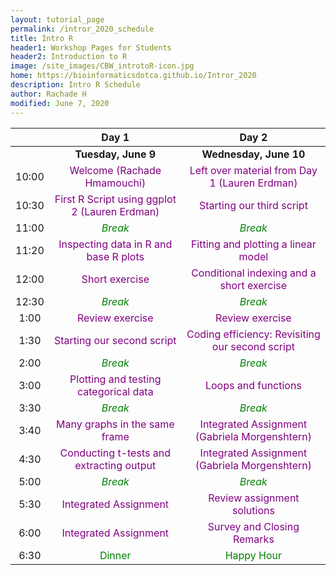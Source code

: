 ```yaml
---
layout: tutorial_page
permalink: /intror_2020_schedule
title: Intro R
header1: Workshop Pages for Students
header2: Introduction to R
image: /site_images/CBW_introtoR-icon.jpg
home: https://bioinformaticsdotca.github.io/Intror_2020
description: Intro R Schedule
author: Rachade H
modified: June 7, 2020
---
```


| | **Day 1** | **Day 2** |    
| :---:| :---: | :---: |    
| | **Tuesday, June 9** | **Wednesday, June 10** |  
| 10:00 |	<font color="purple">Welcome (Rachade Hmamouchi)</font> |	<font color="purple">Left over material from Day 1 (Lauren Erdman)</font> |
| 10:30 |	<font color="purple">First R Script using ggplot 2 (Lauren Erdman)</font>	|	<font color="purple">Starting our third script</font> |  
| 11:00 |	<font color="green">*Break*</font> |	<font color="green">*Break*</font> |  
| 11:20 |	<font color="purple">Inspecting data in R  and base R plots</font>	|	<font color="purple">Fitting and plotting a linear model</font> |  
| 12:00 |	<font color="purple">Short exercise</font>	|	<font color="purple">Conditional indexing and a short exercise</font> |  
| 12:30 |	<font color="green">*Break*</font> |	<font color="green">*Break*</font> |
| 1:00 |	<font color="purple">Review exercise</font>	|	<font color="purple">Review exercise</font> |  
| 1:30 |	<font color="purple">Starting our second script</font>	|	<font color="purple">Coding efficiency: Revisiting our second script</font> |  
| 2:00 |  <font color="green">*Break*</font> |<font color="green">*Break*</font> | 
| 3:00 |	<font color="purple">Plotting and testing categorical data</font>	|	<font color="purple">Loops and functions</font> |  
| 3:30 |	<font color="green">*Break*</font> |	<font color="green">*Break*</font> |  
| 3:40 |	<font color="purple">Many graphs in the same frame</font>	|	<font color="purple">Integrated Assignment (Gabriela Morgenshtern)</font> |  
| 4:30 |	<font color="purple">Conducting t-tests and extracting output</font>	|	<font color="purple">Integrated Assignment (Gabriela Morgenshtern)</font> |  
| 5:00 |	<font color="green">*Break*</font> |	<font color="green">*Break*</font> |  
| 5:30 |	<font color="purple">Integrated Assignment</font>	|	<font color="purple">Review assignment solutions</font> |  
| 6:00 |	<font color="purple">Integrated Assignment</font>	|	<font color="purple">	Survey and Closing Remarks</font> |  
| 6:30 |	<font color="green">Dinner</font>	|	<font color="green">	Happy Hour</font> |  
